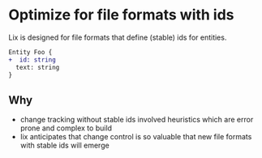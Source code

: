 # Optimize for file formats with ids

Lix is designed for file formats that define (stable) ids for entities.

```diff
Entity Foo { 
+  id: string
  text: string
}
```

## Why

- change tracking without stable ids involved heuristics which are error prone and complex to build
- lix anticipates that change control is so valuable that new file formats with stable ids will emerge